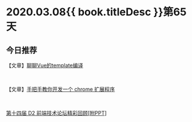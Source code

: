 # 2020.03.08{{ book.titleDesc }}第65天


## 今日推荐

【文章】[聊聊Vue的template编译](https://github.com/answershuto/Blog/blob/master/blogs/%E8%81%8A%E8%81%8AVue%E7%9A%84template%E7%BC%96%E8%AF%91.MarkDown)

<br />

【文章】[手把手教你开发一个 chrome 扩展程序](https://juejin.im/post/5e58c06d51882549331cf0ed)

<br />

[第十四届 D2 前端技术论坛精彩回顾[附PPT]](https://www.yuque.com/d2forum/content/egk1pc)

